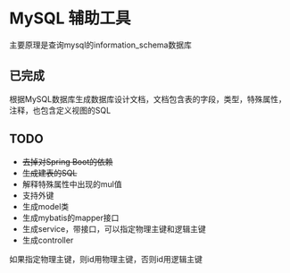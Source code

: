 # MySQL 辅助工具
主要原理是查询mysql的information_schema数据库
## 已完成
根据MySQL数据库生成数据库设计文档，文档包含表的字段，类型，特殊属性，注释，也包含定义视图的SQL
## TODO
- ~~去掉对Spring Boot的依赖~~
- ~~生成建表的SQL~~
- 解释特殊属性中出现的mul值
- 支持外键
- 生成model类
- 生成mybatis的mapper接口
- 生成service，带接口，可以指定物理主键和逻辑主键
- 生成controller

如果指定物理主键，则id用物理主键，否则id用逻辑主键